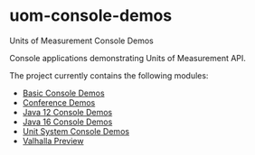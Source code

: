 uom-console-demos
=========

Units of Measurement Console Demos

Console applications demonstrating Units of Measurement API.

The project currently contains the following modules:

- [Basic Console Demos](basic)
- [Conference Demos](conference)
- [Java 12 Console Demos](java12)
- [Java 16 Console Demos](java16)
- [Unit System Console Demos](systems)
- [Valhalla Preview](valhalla)